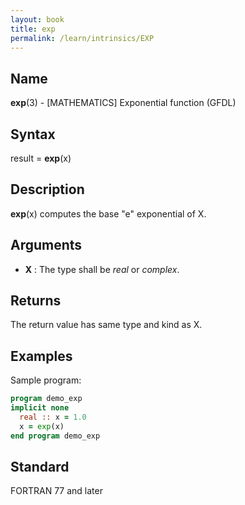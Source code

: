 ```yaml
---
layout: book
title: exp
permalink: /learn/intrinsics/EXP
---
```

## __Name__

__exp__(3) - \[MATHEMATICS\] Exponential function
(GFDL)

## __Syntax__

result = __exp__(x)

## __Description__

__exp__(x) computes the base "e" exponential of X.

## __Arguments__

  - __X__
    : The type shall be _real_ or _complex_.

## __Returns__

The return value has same type and kind as X.

## __Examples__

Sample program:

```fortran
program demo_exp
implicit none
  real :: x = 1.0
  x = exp(x)
end program demo_exp
```

## __Standard__

FORTRAN 77 and later
